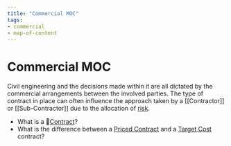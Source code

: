 ```yaml
---
title: "Commercial MOC"
tags: 
- commercial
- map-of-content
---
```

# Commercial MOC
Civil engineering and the decisions made within it are all dictated by the commercial arrangements between the involved parties. The type of contract in place can often influence the approach taken by a [[Contractor]] or [[Sub-Contractor]] due to the allocation of [risk](notes/Risk).

 - What is a 📝[Contract](notes/Civil%20Engineering%20MOC/Commercial%20MOC/Contract.md)?
 - What is the difference between a [Priced Contract](notes/Civil%20Engineering%20MOC/Commercial%20MOC/Priced%20Contract.md) and a [Target Cost](notes/Target%20Cost.md) contract?







